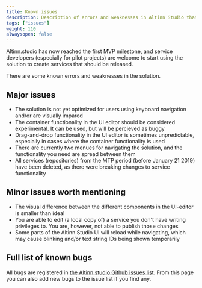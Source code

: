 ```yaml
---
title: Known issues
description: Description of errors and weaknesses in Altinn Studio that developers and service developers should know about
tags: ["issues"]
weight: 110
alwaysopen: false
---
```

Altinn.studio has now reached the first MVP milestone, and service developers (especially for pilot projects) are welcome to start using the solution to create services that should be released.

There are some known errors and weaknesses in the solution. 

## Major issues

- The solution is not yet optimized for users using keyboard navigation and/or are visually impared
- The container functionality in the UI editor should be considered experimental. It can be used, but will be percieved as buggy
- Drag-and-drop functionality in the UI editor is sometimes unpredictable, especially in cases where the container functionality is used
- There are currently two menues for navigating the solution, and the functionality you need are spread between them
- All services (repositories) from the MTP period (before January 21 2019) have been deleted, as there were breaking changes to service functionality

## Minor issues worth mentioning

- The visual difference between the different components in the UI-editor is smaller than ideal
- You are able to edit (a local copy of) a service you don't have writing privileges to. You are, however, not able to publish those changes
- Some parts of the Altinn Studio UI will reload while navigating, which may cause blinking and/or text string IDs being shown temporarily

## Full list of known bugs

All bugs are registered in [the Altinn studio Github issues list](https://github.com/Altinn/altinn-studio/issues?q=is%3Aopen+is%3Aissue+label%3Abug). From this page you can also add new bugs to the issue list if you find any.